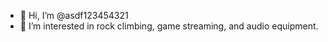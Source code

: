 - 👋 Hi, I’m @asdf123454321
- 👀 I’m interested in rock climbing, game streaming, and audio equipment.

<!---
- 💞️ I’m looking to collaborate on ...
- 📫 How to reach me ...
asdf123454321/asdf123454321 is a ✨ special ✨ repository because its `README.md` (this file) appears on your GitHub profile.
You can click the Preview link to take a look at your changes.
--->
